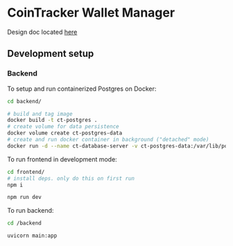 # CoinTracker Wallet Manager

Design doc located [here](design.md)

## Development setup

### Backend

To setup and run containerized Postgres on Docker:

```bash
cd backend/

# build and tag image
docker build -t ct-postgres .
# create volume for data persistence 
docker volume create ct-postgres-data
# create and run docker container in background ("detached" mode)
docker run -d --name ct-database-server -v ct-postgres-data:/var/lib/postgresql/data -p 5432:5432 ct-postgres
```

To run frontend in development mode:

```bash
cd frontend/
# install deps. only do this on first run
npm i 

npm run dev
```

To run backend:

```bash
cd /backend

uvicorn main:app
```

